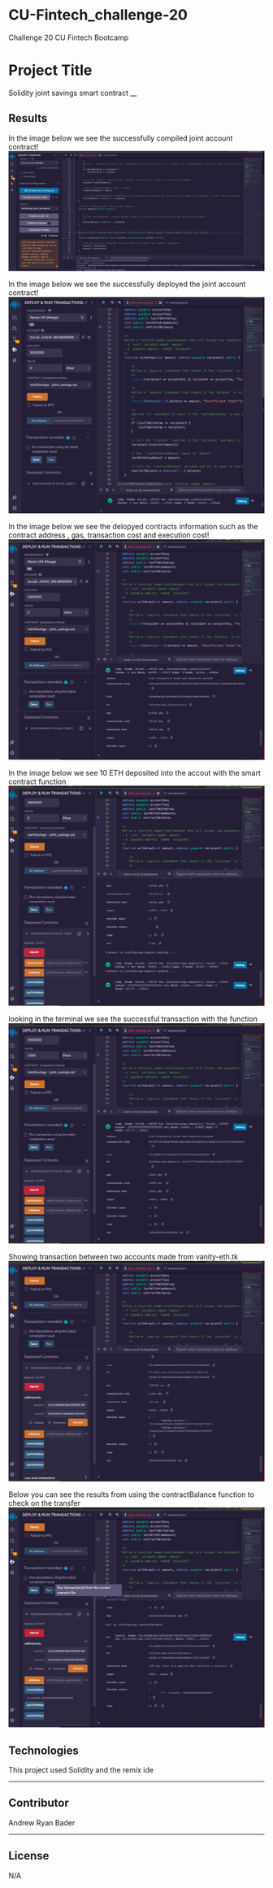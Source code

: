 # CU-Fintech_challenge-20
Challenge 20 CU Fintech Bootcamp

# Project Title
Solidity joint savings smart contract
__

## Results
In the image below we see the successfully compiled joint account contract!
![screenshot 1](/Execution_Results/img1_compiled-contract.jpg)

In the image below we see the successfully deployed the joint account contract!
![screenshot 2](/Execution_Results/img2_deployed-contract.jpg)

In the image below we see the delopyed contracts information such as the contract address , gas, transaction cost and execution cost!
![screenshot 3](/Execution_Results/img3_deployed-contract-information.jpg)

In the image below we see 10 ETH deposited into the accout with the smart contract function
![screenshot 4](/Execution_Results/img4_deposited10ETH.jpg)

looking in the terminal we see the successful transaction with the function
![screenshot 5](/Execution_Results/img5_transaction-information.jpg)

Showing transaction between two accounts made from vanity-eth.tk 
![screenshot 6](/Execution_Results/img6_transaction-between-2-accounts.jpg)

Below you can see the results from using the contractBalance function to check on the transfer
![screenshot 7](/Execution_Results/img7_contractBalance_check.jpg)


## Technologies

This project used Solidity and the remix ide
___

## Contributor

Andrew Ryan Bader

---

## License

N/A
